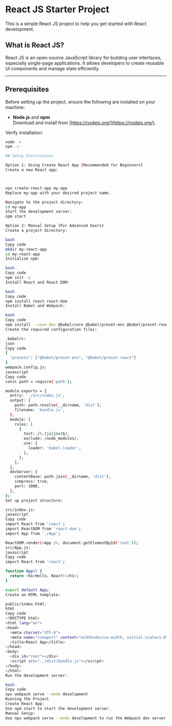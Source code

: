 # React JS Starter Project

This is a simple React JS project to help you get started with React development.

## What is React JS?
React JS is an open-source JavaScript library for building user interfaces, especially single-page applications. It allows developers to create reusable UI components and manage state efficiently.

______________________________________________________________________________________________________________________

## Prerequisites
Before setting up the project, ensure the following are installed on your machine:
- **Node.js** and **npm**  
  Download and install from [https://nodejs.org/](https://nodejs.org/).

Verify installation:
```bash
node -v
npm -v

## Setup Instructions

Option 1: Using Create React App (Recommended for Beginners)
Create a new React app:



npx create-react-app my-app
Replace my-app with your desired project name.

Navigate to the project directory:
cd my-app
Start the development server:
npm start

Option 2: Manual Setup (For Advanced Users)
Create a project directory:

bash
Copy code
mkdir my-react-app
cd my-react-app
Initialize npm:

bash
Copy code
npm init -y
Install React and React DOM:

bash
Copy code
npm install react react-dom
Install Babel and Webpack:

bash
Copy code
npm install --save-dev @babel/core @babel/preset-env @babel/preset-react babel-loader webpack webpack-cli webpack-dev-server
Create the required configuration files:

.babelrc:
json
Copy code
{
  "presets": ["@babel/preset-env", "@babel/preset-react"]
}
webpack.config.js:
javascript
Copy code
const path = require('path');

module.exports = {
  entry: './src/index.js',
  output: {
    path: path.resolve(__dirname, 'dist'),
    filename: 'bundle.js',
  },
  module: {
    rules: [
      {
        test: /\.(js|jsx)$/,
        exclude: /node_modules/,
        use: {
          loader: 'babel-loader',
        },
      },
    ],
  },
  devServer: {
    contentBase: path.join(__dirname, 'dist'),
    compress: true,
    port: 3000,
  },
};
Set up project structure:

src/index.js:
javascript
Copy code
import React from 'react';
import ReactDOM from 'react-dom';
import App from './App';

ReactDOM.render(<App />, document.getElementById('root'));
src/App.js:
javascript
Copy code
import React from 'react';

function App() {
  return <h1>Hello, React!</h1>;
}

export default App;
Create an HTML template:

public/index.html:
html
Copy code
<!DOCTYPE html>
<html lang="en">
<head>
  <meta charset="UTF-8">
  <meta name="viewport" content="width=device-width, initial-scale=1.0">
  <title>React App</title>
</head>
<body>
  <div id="root"></div>
  <script src="../dist/bundle.js"></script>
</body>
</html>
Run the development server:

bash
Copy code
npx webpack serve --mode development
Running the Project
Create React App:
Use npm start to start the development server.
Manual Setup:
Use npx webpack serve --mode development to run the Webpack dev server.